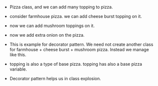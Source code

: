 - Pizza class, and we can add many topping to pizza.
- consider farmhouse pizza. we can add cheese burst topping on it.
- now we can add mushroom toppings on it.
- now we add extra onion on the pizza.

- This is example for decorator pattern. We need not create another class for farmhouse + cheese burst + mushroom pizza. Instead we manage like this.
- topping is also a type of base pizza. topping has also a base pizza variable.
- Decorator pattern helps us in class explosion.